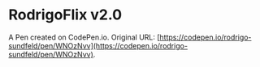 # RodrigoFlix v2.0

A Pen created on CodePen.io. Original URL: [https://codepen.io/rodrigo-sundfeld/pen/WNOzNvv](https://codepen.io/rodrigo-sundfeld/pen/WNOzNvv).


